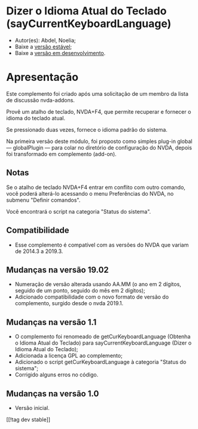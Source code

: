 # Dizer o Idioma Atual do Teclado (sayCurrentKeyboardLanguage) #

* Autor(es): Abdel, Noelia;
* Baixe a [versão estável][1];
* Baixe a [versão em desenvolvimento][2].

# Apresentação #

Este complemento foi criado após uma solicitação de um membro da lista de
discussão nvda-addons.

Provê um atalho de teclado, NVDA+F4, que permite recuperar e fornecer o
idioma do teclado atual.

Se pressionado duas vezes, fornece o idioma padrão do sistema.

Na primeira versão deste módulo, foi proposto como simples plug-in global —
globalPlugin — para colar no diretório de configuração do NVDA, depois foi
transformado em complemento (add-on).

## Notas ##

Se o atalho de teclado NVDA+F4 entrar em conflito com outro comando, você
poderá alterá-lo acessando o menu Preferências do NVDA, no submenu "Definir
comandos".

Você encontrará o script na categoria "Status do sistema".

## Compatibilidade ##

* Esse complemento é compatível com as versões do NVDA que variam de 2014.3
  a 2019.3.

## Mudanças na versão 19.02 ##

* Numeração de versão alterada usando AA.MM (o ano em 2 dígitos, seguido de
  um ponto, seguido do mês em 2 dígitos);
* Adicionado compatibilidade com o novo formato de versão do complemento,
  surgido desde o nvda 2019.1.

## Mudanças na versão 1.1 ##

* O complemento foi renomeado de getCurKeyboardLanguage (Obtenha o Idioma
  Atual do Teclado) para sayCurrentKeyboardLanguage (Dizer o Idioma Atual do
  Teclado);
* Adicionada a licença GPL ao complemento;
* Adicionado o script getCurKeyboardLanguage à categoria "Status do
  sistema";
* Corrigido alguns erros no código.

## Mudanças na versão 1.0 ##

* Versão inicial.

[[!tag dev stable]]

[1]: https://addons.nvda-project.org/files/get.php?file=ckbl

[2]: https://addons.nvda-project.org/files/get.php?file=ckbl-dev
